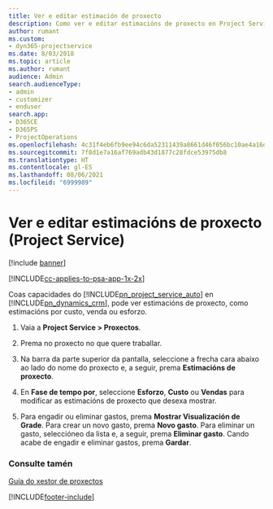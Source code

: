 ```yaml
---
title: Ver e editar estimación de proxecto
description: Como ver e editar estimacións de proxecto en Project Service
author: rumant
ms.custom:
- dyn365-projectservice
ms.date: 8/03/2018
ms.topic: article
ms.author: rumant
audience: Admin
search.audienceType:
- admin
- customizer
- enduser
search.app:
- D365CE
- D365PS
- ProjectOperations
ms.openlocfilehash: 4c31f4eb6fb9ee94c6da52311439a8661d46f056bc10ae4a16dd53642e2338fe
ms.sourcegitcommit: 7f8d1e7a16af769adb43d1877c28fdce53975db8
ms.translationtype: HT
ms.contentlocale: gl-ES
ms.lasthandoff: 08/06/2021
ms.locfileid: "6999989"
---
```

# <a name="view-and-edit-project-estimates-project-service"></a>Ver e editar estimacións de proxecto (Project Service)

[!include [banner](../includes/psa-now-project-operations.md)]

[!INCLUDE[cc-applies-to-psa-app-1x-2x](../includes/cc-applies-to-psa-app-1x-2x.md)]

Coas capacidades do [!INCLUDE[pn_project_service_auto](../includes/pn-project-service-auto.md)] en [!INCLUDE[pn_dynamics_crm](../includes/pn-dynamics-crm.md)], pode ver estimacións de proxecto, como estimacións por custo, venda ou esforzo.  
  
1.  Vaia a **Project Service > Proxectos**.  
  
2.  Prema no proxecto no que quere traballar.  
  
3.  Na barra da parte superior da pantalla, seleccione a frecha cara abaixo ao lado do nome do proxecto e, a seguir, prema **Estimacións de proxecto**.  
  
4.  En **Fase de tempo por**, seleccione **Esforzo**, **Custo** ou **Vendas** para modificar as estimacións de proxecto que desexa mostrar.  
  
5.  Para engadir ou eliminar gastos, prema **Mostrar Visualización de Grade**. Para crear un novo gasto, prema **Novo gasto**. Para eliminar un gasto, seleccióneo da lista e, a seguir, prema **Eliminar gasto**. Cando acabe de engadir e eliminar gastos, prema **Gardar**.  
  
### <a name="see-also"></a>Consulte tamén  
 [Guía do xestor de proxectos](../psa/project-manager-guide.md)


[!INCLUDE[footer-include](../includes/footer-banner.md)]